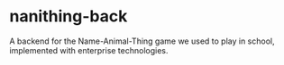 # nanithing-back

A backend for the Name-Animal-Thing game we used to play in school, implemented with enterprise technologies.
